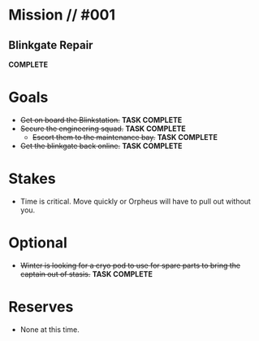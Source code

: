 # Mission // #001
## Blinkgate Repair
**COMPLETE**
# Goals
- ~~Get on board the Blinkstation.~~ **TASK COMPLETE**
- ~~Secure the engineering squad.~~ **TASK COMPLETE**
  - ~~Escort them to the maintenance bay.~~ **TASK COMPLETE**
- ~~Get the blinkgate back online.~~  **TASK COMPLETE**

# Stakes
- Time is critical. Move quickly or Orpheus will have to pull out without you.

# Optional
- ~~Winter is looking for a cryo pod to use for spare parts to bring the captain out of stasis.~~ **TASK COMPLETE**

# Reserves
- None at this time.
